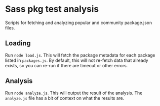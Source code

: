 # Sass pkg test analysis

Scripts for fetching and analyzing popular and community package.json files.

## Loading

Run `node load.js`. This will fetch the package metadata for each package listed
in `packages.js`. By default, this will not re-fetch data that already exists,
so you can re-run if there are timeout or other errors.

## Analysis

Run `node analyze.js`. This will output the result of the analysis. The
`analyze.js` file has a bit of context on what the results are.
